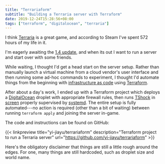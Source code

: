 ```yaml
---
title: "Terrariaform"
subtitle: "Building a Terraria server with Terraform"
date: 2019-12-24T15:28:56+08:00
tags: ["terraform", "digitalocean", "terraria"]
---
```


I think [Terraria](https://terraria.org/) is a great game, and according to
Steam I've spent 572 hours of my life in it.

I'm eagerly awaiting the [1.4
update](http://terraria.org/news/re-logic-announces-terraria-journey-s-end-at-e3),
and when its out I want to run a server and start over with some friends.

While waiting, I thought I'd get a head start on the server setup. Rather than
manually launch a virtual machine from a cloud vendor's user interface and then
running some ad-hoc commands to experiment, I thought I'd automate things from
the beginning with [infrastructure as
code](https://en.wikipedia.org/wiki/Infrastructure_as_code) using
[Terraform](https://www.terraform.io/).

After about a day's work, I ended up with a Terraform project which deploys a
[DigitalOcean](https://www.digitalocean.com/) droplet with appropriate firewall
rules, then runs [TShock](https://tshock.co/xf/index.php) in
[screen](https://www.gnu.org/software/screen/) properly supervised by
[systemd](https://www.freedesktop.org/wiki/Software/systemd/). The entire setup
is fully automated---no action is required (other than a bit of waiting)
between running `terraform apply` and joining the server in-game.

The code and instructions can be found on GitHub:

{{< linkpreview title="yi-jiayu/terrariaform"
description="Terraform project to run a Terraria server"
url="https://github.com/yi-jiayu/terrariaform" >}}

Here's the obligatory disclaimer that things are still a little rough around
the edges. For one, many things are still hardcoded, such as droplet size and
world name.
